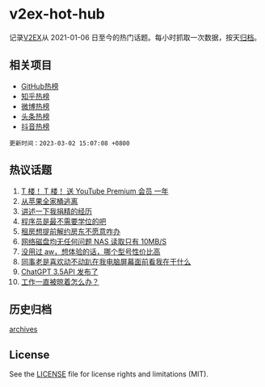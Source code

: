 # v2ex-hot-hub

 记录[V2EX](https://www.v2ex.com/)从 2021-01-06 日至今的热门话题。每小时抓取一次数据，按天[归档](archives)。
 
 ## 相关项目

- [GitHub热榜](https://github.com/snaildev/github-hot-hub)
- [知乎热榜](https://github.com/snaildev/zhihu-hot-hub)
- [微博热榜](https://github.com/snaildev/weibo-hot-hub)
- [头条热榜](https://github.com/snaildev/toutiao-hot-hub)
- [抖音热榜](https://github.com/snaildev/douyin-hot-hub)


 `更新时间：2023-03-02 15:07:08 +0800`

## 热议话题

1. [T 楼！ T 楼！ 送 YouTube Premium 会员 一年](https://www.v2ex.com/t/920425)
1. [从苹果全家桶逃离](https://www.v2ex.com/t/920407)
1. [讲述一下我捐精的经历](https://www.v2ex.com/t/920174)
1. [程序员是最不需要学位的吧](https://www.v2ex.com/t/920179)
1. [租房想提前解约房东不愿意咋办](https://www.v2ex.com/t/920355)
1. [网络磁盘均无任何问题 NAS 读取只有 10MB/S](https://www.v2ex.com/t/920286)
1. [没用过 aw，想体验的话，哪个型号性价比高](https://www.v2ex.com/t/920340)
1. [同事老是喜欢动不动趴在我电脑屏幕面前看我在干什么](https://www.v2ex.com/t/920201)
1. [ChatGPT 3.5API 发布了](https://www.v2ex.com/t/920333)
1. [工作一直被晾着怎么办？](https://www.v2ex.com/t/920366)

## 历史归档

[archives](archives)

## License

See the [LICENSE](LICENSE) file for license rights and limitations (MIT).
